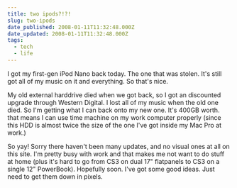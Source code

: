 ```yaml
---
title: two ipods?!?!
slug: two-ipods
date_published: 2008-01-11T11:32:48.000Z
date_updated: 2008-01-11T11:32:48.000Z
tags:
  - tech
  - life
---
```


I got my first-gen iPod Nano back today. The one that was stolen. It's still got all of my music on it and everything. So that's nice.

My old external harddrive died when we got back, so I got an discounted upgrade through Western Digital. I lost all of my music when the old one died. So I'm getting what I can back onto my new one. It's 400GB worth. that means I can use time machine on my work  computer properly (since this HDD is almost twice the size of the one I've got inside my Mac Pro at work.)

So yay! Sorry there haven't been many updates, and no visual ones at all on this site. I'm pretty busy with work and that makes me not want to do stuff at home (plus it's hard to go from CS3 on dual 17" flatpanels to CS3 on a single 12" PowerBook). Hopefully soon. I've got some good ideas. Just need to get them down in pixels.
